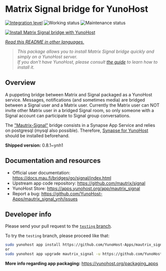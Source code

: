 <!--
N.B.: This README was automatically generated by <https://github.com/YunoHost/apps/tree/master/tools/readme_generator>
It shall NOT be edited by hand.
-->

# Matrix Signal bridge for YunoHost

[![Integration level](https://apps.yunohost.org/badge/integration/mautrix_signal)](https://ci-apps.yunohost.org/ci/apps/mautrix_signal/)
![Working status](https://apps.yunohost.org/badge/state/mautrix_signal)
![Maintenance status](https://apps.yunohost.org/badge/maintained/mautrix_signal)

[![Install Matrix Signal bridge with YunoHost](https://install-app.yunohost.org/install-with-yunohost.svg)](https://install-app.yunohost.org/?app=mautrix_signal)

*[Read this README in other languages.](./ALL_README.md)*

> *This package allows you to install Matrix Signal bridge quickly and simply on a YunoHost server.*  
> *If you don't have YunoHost, please consult [the guide](https://yunohost.org/install) to learn how to install it.*

## Overview

A puppeting bridge between Matrix and Signal packaged as a YunoHost service. Messages, notifications (and sometimes media) are bridged between a Signal user and a Matrix user.
Currently the Matrix user can NOT invite other Matrix user in a bridged Signal room, so only someone with a Signal account can participate to Signal group conversations.

The ["Mautrix-Signal"](https://docs.mau.fi/bridges/go/signal/index.html) bridge consists in a Synapse App Service and relies on postgresql (mysql also possible). Therefore, [Synapse for YunoHost](https://github.com/YunoHost-Apps/synapse_ynh) should be installed beforehand.


**Shipped version:** 0.8.1~ynh1
## Documentation and resources

- Official user documentation: <https://docs.mau.fi/bridges/go/signal/index.html>
- Upstream app code repository: <https://github.com/mautrix/signal>
- YunoHost Store: <https://apps.yunohost.org/app/mautrix_signal>
- Report a bug: <https://github.com/YunoHost-Apps/mautrix_signal_ynh/issues>

## Developer info

Please send your pull request to the [`testing` branch](https://github.com/YunoHost-Apps/mautrix_signal_ynh/tree/testing).

To try the `testing` branch, please proceed like that:

```bash
sudo yunohost app install https://github.com/YunoHost-Apps/mautrix_signal_ynh/tree/testing --debug
or
sudo yunohost app upgrade mautrix_signal -u https://github.com/YunoHost-Apps/mautrix_signal_ynh/tree/testing --debug
```

**More info regarding app packaging:** <https://yunohost.org/packaging_apps>

